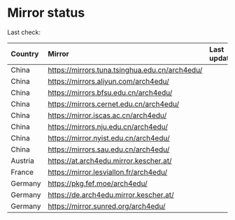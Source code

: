 <script src="./time.js"></script>
# Mirror status
Last check: <script type="text/javascript">localize(1738719808.7906916);</script>

|Country|Mirror|Last update|
|:------|:-----|:----------|
|China|https://mirrors.tuna.tsinghua.edu.cn/arch4edu/|<script type="text/javascript">localize(1738694359);</script>|
|China|https://mirrors.aliyun.com/arch4edu/|<script type="text/javascript">localize(1738694359);</script>|
|China|https://mirrors.bfsu.edu.cn/arch4edu/|<script type="text/javascript">localize(1738651345);</script>|
|China|https://mirrors.cernet.edu.cn/arch4edu/|<script type="text/javascript">localize(1738694359);</script>|
|China|https://mirror.iscas.ac.cn/arch4edu/|<script type="text/javascript">localize(1738651345);</script>|
|China|https://mirrors.nju.edu.cn/arch4edu/|<script type="text/javascript">localize(1738651345);</script>|
|China|https://mirror.nyist.edu.cn/arch4edu/|<script type="text/javascript">localize(1738651345);</script>|
|China|https://mirrors.sau.edu.cn/arch4edu/|<script type="text/javascript">localize(1731653531);</script>|
|Austria|https://at.arch4edu.mirror.kescher.at/|<script type="text/javascript">localize(1738694359);</script>|
|France|https://mirror.lesviallon.fr/arch4edu/|<script type="text/javascript">localize(1738651345);</script>|
|Germany|https://pkg.fef.moe/arch4edu/|<script type="text/javascript">localize(1738694359);</script>|
|Germany|https://de.arch4edu.mirror.kescher.at/|<script type="text/javascript">localize(1738694359);</script>|
|Germany|https://mirror.sunred.org/arch4edu/|<script type="text/javascript">localize(1738694359);</script>|

<script src="./tablefilter/tablefilter.js"></script>
<script src="./table.js"></script>